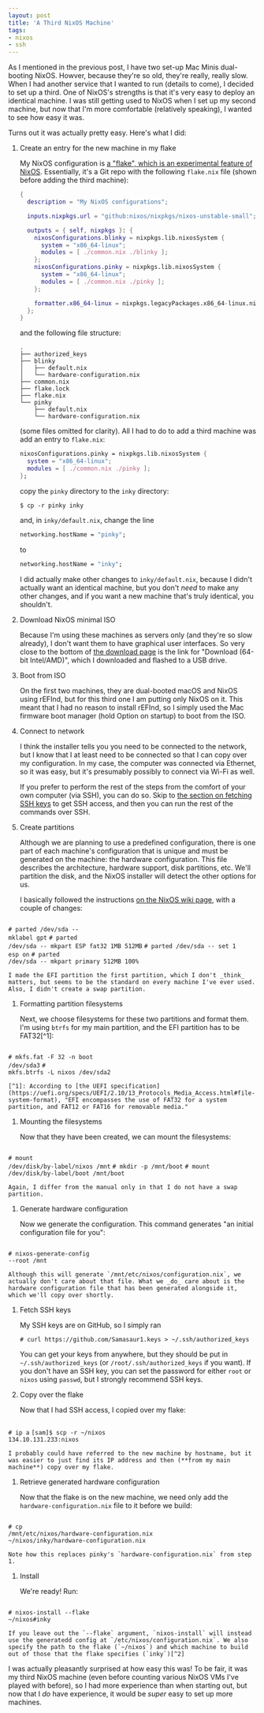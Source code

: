 ```yaml
---
layout: post
title: 'A Third NixOS Machine'
tags:
- nixos
- ssh
---
```

As I mentioned in the previous post, I have two set-up Mac Minis dual-booting NixOS. Howver, because they're so old, they're really, really slow. When I had another service that I wanted to run (details to come), I decided to set up a third. One of NixOS's strengths is that it's very easy to deploy an identical machine. I was still getting used to NixOS when I set up my second machine, but now that I'm more comfortable (relatively speaking), I wanted to see how easy it was.

Turns out it was actually pretty easy. Here's what I did:

1. Create an entry for the new machine in my flake

    My NixOS configuration is [a "flake", which is an experimental feature of NixOS](https://nixos.wiki/wiki/Flakes). Essentially, it's a Git repo with the following `flake.nix` file (shown before adding the third machine):

    ```nix
    {
      description = "My NixOS configurations";

      inputs.nixpkgs.url = "github:nixos/nixpkgs/nixos-unstable-small";

      outputs = { self, nixpkgs }: {
        nixosConfigurations.blinky = nixpkgs.lib.nixosSystem {
          system = "x86_64-linux";
          modules = [ ./common.nix ./blinky ];
        };
        nixosConfigurations.pinky = nixpkgs.lib.nixosSystem {
          system = "x86_64-linux";
          modules = [ ./common.nix ./pinky ];
        };

        formatter.x86_64-linux = nixpkgs.legacyPackages.x86_64-linux.nixfmt;
      };
    }
    ```
    and the following file structure:
    ```
    .
    ├── authorized_keys
    ├── blinky
    │   ├── default.nix
    │   └── hardware-configuration.nix
    ├── common.nix
    ├── flake.lock
    ├── flake.nix
    └── pinky
        ├── default.nix
        └── hardware-configuration.nix
    ```
    (some files omitted for clarity). All I had to do to add a third machine was add an entry to `flake.nix`:
    ```nix
    nixosConfigurations.pinky = nixpkgs.lib.nixosSystem {
      system = "x86_64-linux";
      modules = [ ./common.nix ./pinky ];
    };
    ```
    copy the `pinky` directory to the `inky` directory:
    <pre><code><span class="user-select-none">$ </span>cp -r pinky inky</code></pre>
    and, in `inky/default.nix`, change the line
    ```nix
    networking.hostName = "pinky";
    ```
    to
    ```nix
    networking.hostName = "inky";
    ```
    I did actually make other changes to `inky/default.nix`, because I didn't actually want an identical machine, but you don't _need_ to make any other changes, and if you want a new machine that's truly identical, you shouldn't.

1. Download NixOS minimal ISO
    
    Because I'm using these machines as servers only (and they're so slow already), I don't want them to have graphical user interfaces. So very close to the bottom of [the download page](https://nixos.org/download.html) is the link for "Download (64-bit Intel/AMD)", which I downloaded and flashed to a USB drive.

1. Boot from ISO

    On the first two machines, they are dual-booted macOS and NixOS using rEFInd, but for this third one I am putting only NixOS on it. This meant that I had no reason to install rEFInd, so I simply used the Mac firmware boot manager (hold Option on startup) to boot from the ISO.
1. Connect to network

    I think the installer tells you you need to be connected to the network, but I know that I at least need to be connected so that I can copy over my configuration. In my case, the computer was connected via Ethernet, so it was easy, but it's presumably possibly to connect via Wi-Fi as well.

    If you prefer to perform the rest of the steps from the comfort of your own computer (via SSH), you can do so. Skip to [the section on fetching SSH keys](#fetching-ssh-keys) to get SSH access, and then you can run the rest of the commands over SSH.
1. Create partitions

    Although we are planning to use a predefined configuration, there is one part of each machine's configuration that is unique and must be generated on the machine: the hardware configuration. This file describes the architecture, hardware support, disk partitions, etc. We'll partition the disk, and the NixOS installer will detect the other options for us.

    I basically followed the instructions [on the NixOS wiki page](https://nixos.org/manual/nixos/stable/index.html#sec-installation-manual-partitioning), with a couple of changes:

    <pre>
<code><span class="user-select-none"># </span>parted /dev/sda -- mklabel gpt</code>
<code><span class="user-select-none"># </span>parted /dev/sda -- mkpart ESP fat32 1MB 512MB</code>
<code><span class="user-select-none"># </span>parted /dev/sda -- set 1 esp on</code>
<code><span class="user-select-none"># </span>parted /dev/sda -- mkpart primary 512MB 100%</code></pre>

    I made the EFI partition the first partition, which I don't _think_ matters, but seems to be the standard on every machine I've ever used. Also, I didn't create a swap partition.
1. Formatting partition filesystems

    Next, we choose filesystems for these two partitions and format them. I'm using `btrfs` for my main partition, and the EFI partition has to be FAT32[^1]:

    <pre>
<code><span class="user-select-none"># </span>mkfs.fat -F 32 -n boot /dev/sda3</code>
<code><span class="user-select-none"># </span>mkfs.btrfs -L nixos /dev/sda2</code></pre>

    [^1]: According to [the UEFI specification](https://uefi.org/specs/UEFI/2.10/13_Protocols_Media_Access.html#file-system-format), "EFI encompasses the use of FAT32 for a system partition, and FAT12 or FAT16 for removable media."
1. Mounting the filesystems

    Now that they have been created, we can mount the filesystems:

    <pre>
<code><span class="user-select-none"># </span>mount /dev/disk/by-label/nixos /mnt</code>
<code><span class="user-select-none"># </span>mkdir -p /mnt/boot</code>
<code><span class="user-select-none"># </span>mount /dev/disk/by-label/boot /mnt/boot</code></pre>

    Again, I differ from the manual only in that I do not have a swap partition.
1. Generate hardware configuration

    Now we generate the configuration. This command generates "an initial configuration file for you":

    <pre>
<code><span class="user-select-none"># </span>nixos-generate-config --root /mnt</code></pre>

    Although this will generate `/mnt/etc/nixos/configuration.nix`, we actually don't care about that file. What we _do_ care about is the hardware configuration file that has been generated alongside it, which we'll copy over shortly.
1. <a name="fetching-ssh-keys"></a>Fetch SSH keys

    My SSH keys are on GitHub, so I simply ran
    <pre><code><span class="user-select-none"># </span>curl https://github.com/Samasaur1.keys > ~/.ssh/authorized_keys</code></pre>

    You can get your keys from anywhere, but they should be put in `~/.ssh/authorized_keys` (or `/root/.ssh/authorized_keys` if you want). If you don't have an SSH key, you can set the password for either `root` or `nixos` using `passwd`, but I strongly recommend SSH keys.
1. Copy over the flake

    Now that I had SSH access, I copied over my flake:

    <pre>
<code><span class="user-select-none"># </span>ip a</code>
<code><span class="user-select-none">[sam]$ </span>scp -r ~/nixos 134.10.131.233:nixos</code></pre>

    I probably could have referred to the new machine by hostname, but it was easier to just find its IP address and then (**from my main machine**) copy over my flake.
1. Retrieve generated hardware configuration

    Now that the flake is on the new machine, we need only add the `hardware-configuration.nix` file to it before we build:

    <pre>
<code><span class="user-select-none"># </span>cp /mnt/etc/nixos/hardware-configuration.nix ~/nixos/inky/hardware-configuration.nix</code></pre>

    Note how this replaces pinky's `hardware-configuration.nix` from step 1.
1. Install

    We're ready! Run:

    <pre>
<code><span class="user-select-none"># </span>nixos-install --flake ~/nixos#inky</code></pre>

    If you leave out the `--flake` argument, `nixos-install` will instead use the generatedd config at `/etc/nixos/configuration.nix`. We also specify the path to the flake (`~/nixos`) and which machine to build out of those that the flake specifies (`inky`)[^2]

[^2]: Apparently if you put the flake at `/etc/nixos/flake.nix`, it will be read by `nixos-rebuild` (and thus presumably `nixos-install`), but I only learned then when writing this article, and I haven't tested it.

I was actually pleasantly surprised at how easy this was! To be fair, it was my third NixOS machine (even before counting various NixOS VMs I've played with before), so I had more experience than when starting out, but now that I _do_ have experience, it would be _super_ easy to set up more machines.
